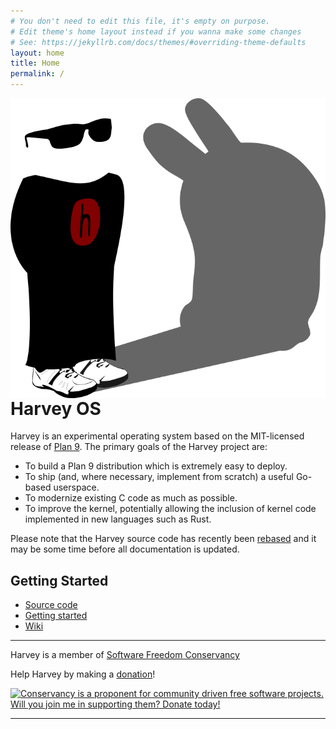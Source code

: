 ```yaml
---
# You don't need to edit this file, it's empty on purpose.
# Edit theme's home layout instead if you wanna make some changes
# See: https://jekyllrb.com/docs/themes/#overriding-theme-defaults
layout: home
title: Home
permalink: /
---
```


<img style="margin-left:10px; float: right;" src="/images/harvey-os-logo.svg" alt="harvey loves you!"/>

# Harvey OS

Harvey is an experimental operating system based on the MIT-licensed release of [Plan 9](https://p9f.org). The primary goals of the Harvey project are:

* To build a Plan 9 distribution which is extremely easy to deploy.
* To ship (and, where necessary, implement from scratch) a useful Go-based userspace.
* To modernize existing C code as much as possible.
* To improve the kernel, potentially allowing the inclusion of kernel code implemented in new languages such as Rust.

Please note that the Harvey source code has recently been [rebased](/2021/07/23/rebase.html) and it may be some time before all documentation is updated.

## Getting Started

- [Source code](https://github.com/Harvey-OS/harvey)
- [Getting started](https://github.com/Harvey-OS/harvey/wiki/Getting-Started)
- [Wiki](https://github.com/Harvey-OS/harvey/wiki)

-----
Harvey is a member of [Software Freedom Conservancy](https://github.com/Harvey-OS/harvey/wiki/Conservancy)

Help Harvey by making a [donation](donate)!

[![Conservancy is a proponent for community driven free software projects.
                Will you join me in supporting them? Donate today!](/images/sfc-2018-project.jpg)](https://sfconservancy.org/supporter)

-----

